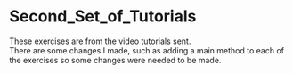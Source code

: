 # Second_Set_of_Tutorials

These exercises are from the video tutorials sent.<br />
There are some changes I made, such as adding a main method to each of the exercises so some changes were needed to be made.<br />
